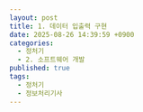 ```yaml
---
layout: post
title: 1. 데이터 입출력 구현
date: 2025-08-26 14:39:59 +0900
categories:
  - 정처기
  - 2. 소프트웨어 개발
published: true
tags:
  - 정처기
  - 정보처리기사
---
```

